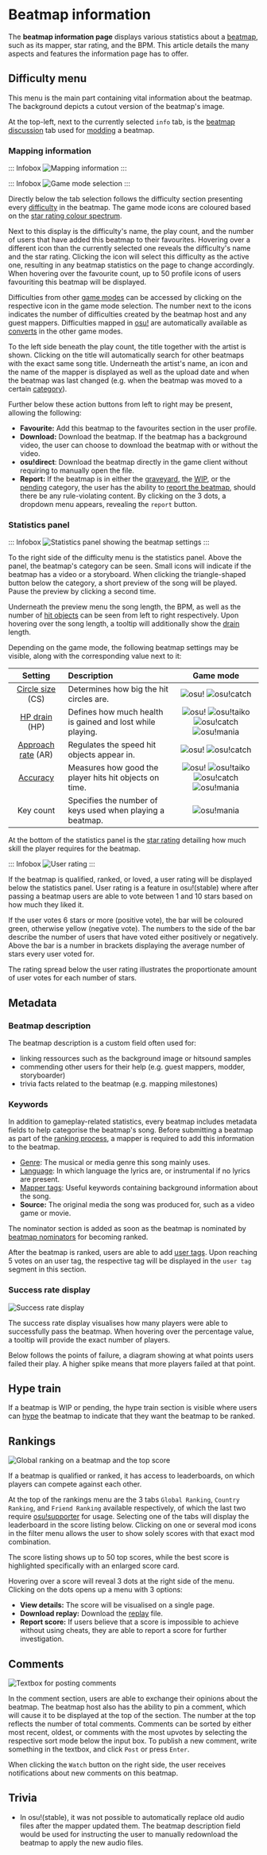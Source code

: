 # Beatmap information

<!--Maps used for screenshots:

https://osu.ppy.sh/beatmapsets/99566#osu/264764
https://osu.ppy.sh/beatmapsets/292301#osu/719594
-->

The **beatmap information page** displays various statistics about a [beatmap](#), such as its mapper, star rating, and the BPM. This article details the many aspects and features the information page has to offer.

## Difficulty menu

This menu is the main part containing vital information about the beatmap. The background depicts a cutout version of the beatmap's image.

At the top-left, next to the currently selected `info` tab, is the [beatmap discussion](#) tab used for [modding](#) a beatmap.

### Mapping information

::: Infobox
![](img/mapping-info.png "Mapping information")
:::

::: Infobox
![](img/game-mode-selection.png "Game mode selection")
:::

Directly below the tab selection follows the difficulty section presenting every [difficulty](#) in the beatmap. The game mode icons are coloured based on the [star rating colour spectrum](/wiki/Beatmap/Difficulty#difficulty-and-star-rating).

Next to this display is the difficulty's name, the play count, and the number of users that have added this beatmap to their favourites. Hovering over a different icon than the currently selected one reveals the difficulty's name and the star rating. Clicking the icon will select this difficulty as the active one, resulting in any beatmap statistics on the page to change accordingly. When hovering over the favourite count, up to 50 profile icons of users favouriting this beatmap will be displayed.

Difficulties from other [game modes](#) can be accessed by clicking on the respective icon in the game mode selection. The number next to the icons indicates the number of difficulties created by the beatmap host and any guest mappers. Difficulties mapped in [osu!](#) are automatically available as [converts](#) in the other game modes.

To the left side beneath the play count, the title together with the artist is shown. Clicking on the title will automatically search for other beatmaps with the exact same song title. Underneath the artist's name, an icon and the name of the mapper is displayed as well as the upload date and when the beatmap was last changed (e.g. when the beatmap was moved to a certain [category](#)).

Further below these action buttons from left to right may be present, allowing the following:

- **Favourite:** Add this beatmap to the favourites section in the user profile.
- **Download:** Download the beatmap. If the beatmap has a background video, the user can choose to download the beatmap with or without the video.
- **osu!direct**: Download the beatmap directly in the game client without requiring to manually open the file.
- **Report:** If the beatmap is in either the [graveyard](#), the [WIP](#), or the [pending](#) category, the user has the ability to [report the beatmap](#), should there be any rule-violating content. By clicking on the 3 dots, a dropdown menu appears, revealing the `report` button.

### Statistics panel

::: Infobox
![](img/statistics-panel.png "Statistics panel showing the beatmap settings")
:::

To the right side of the difficulty menu is the statistics panel. Above the panel, the beatmap's category can be seen. Small icons will indicate if the beatmap has a video or a storyboard<!-- how to add those in here? -->. When clicking the triangle-shaped button below the category, a short preview of the song will be played. Pause the preview by clicking a second time.

Underneath the preview menu the song length, the BPM, as well as the number of [hit objects](#) can be seen from left to right respectively<!-- the hit object display is only correct for the osu! game mode, is it? -->. Upon hovering over the song length, a tooltip will additionally show the [drain](#) length.

Depending on the game mode, the following beatmap settings may be visible, along with the corresponding value next to it:

| Setting | Description | Game mode |
| :-: | :-- | :-: |
| [Circle size](/wiki/Beatmap/Circle_size) (CS) | Determines how big the hit circles are. | ![][osu!] ![][osu!catch] |
| [HP drain](/wiki/Beatmap/HP_drain_rate) (HP) | Defines how much health is gained and lost while playing. | ![][osu!] ![][osu!taiko] ![][osu!catch] ![][osu!mania] |
| [Approach rate](/wiki/Beatmap/Approach_rate) (AR) | Regulates the speed hit objects appear in. | ![][osu!] ![][osu!catch] |
| [Accuracy](/wiki/Gameplay/Accuracy) | Measures how good the player hits hit objects on time. | ![][osu!] ![][osu!taiko] ![][osu!catch] ![][osu!mania] |
| Key count | Specifies the number of keys used when playing a beatmap. | ![][osu!mania] |

<!-- tenexxt, I copied this from you, I hope this is fine ^^' -->

At the bottom of the statistics panel is the [star rating](#) detailing how much skill the player requires for the beatmap.

::: Infobox
![](img/user-rating.png "User rating")
:::

If the beatmap is qualified, ranked, or loved, a user rating will be displayed below the statistics panel. User rating is a feature in osu!(stable) where after passing a beatmap users are able to vote between 1 and 10 stars based on how much they liked it.

If the user votes 6 stars or more (positive vote), the bar will be coloured green, otherwise yellow (negative vote). The numbers to the side of the bar describe the number of users that have voted either positively or negatively. Above the bar is a number in brackets displaying the average number of stars every user voted for.

The rating spread below the user rating illustrates the proportionate amount of user votes for each number of stars.

## Metadata

### Beatmap description

The beatmap description is a custom field often used for:

- linking ressources such as the background image or hitsound samples
- commending other users for their help (e.g. guest mappers, modder, storyboarder)
- trivia facts related to the beatmap (e.g. mapping milestones)

### Keywords

In addition to gameplay-related statistics, every beatmap includes metadata fields to help categorise the beatmap's song. Before submitting a beatmap as part of the [ranking process](#), a mapper is required to add this information to the beatmap.

- [Genre](/wiki/Beatmap/Genre_and_language#list-of-genres): The musical or media genre this song mainly uses.
- [Language](/wiki/Beatmap/Genre_and_language#list-of-languages): In which language the lyrics are, or instrumental if no lyrics are present.
- [Mapper tags](/wiki/Beatmap/Beatmap_tags#mapper-tags): Useful keywords containing background information about the song.
- **Source:** The original media the song was produced for, such as a video game or movie.

The nominator section is added as soon as the beatmap is nominated by [beatmap nominators](#) for becoming ranked.

After the beatmap is ranked, users are able to add [user tags](/wiki/Beatmap/Beatmap_tags#user-tags). Upon reaching 5 votes on an user tag, the respective tag will be displayed in the `user tag` segment in this section.

### Success rate display

![](img/success-rate.png "Success rate display")

The success rate display visualises how many players were able to successfully pass the beatmap. When hovering over the percentage value, a tooltip will provide the exact number of players.

Below follows the points of failure, a diagram showing at what points users failed their play. A higher spike means that more players failed at that point<!-- Do yellow and orange have any meaning? -->.

## Hype train

If a beatmap is WIP or pending, the hype train section is visible where users can [hype](/wiki/Beatmap/Hype) the beatmap to indicate that they want the beatmap to be ranked.

## Rankings

![](img/rankings.png "Global ranking on a beatmap and the top score")

If a beatmap is qualified or ranked, it has access to leaderboards, on which players can compete against each other.

At the top of the rankings menu are the 3 tabs `Global Ranking`, `Country Ranking`, and `Friend Ranking` available respectively, of which the last two require [osu!supporter](/wiki/osu!supporter) for usage. Selecting one of the tabs will display the leaderboard in the score listing below. Clicking on one or several mod icons in the filter menu allows the user to show solely scores with that exact mod combination.

The score listing shows up to 50 top scores, while the best score is highlighted specifically with an enlarged score card<!-- better phrasing? -->.

Hovering over a score will reveal 3 dots at the right side of the menu. Clicking on the dots opens up a menu with 3 options:

- **View details:** The score will be visualised on a single page.
- **Download replay:** Download the [replay](#) file.
- **Report score:** If users believe that a score is impossible to achieve without using cheats, they are able to report a score for further investigation.

## Comments

![](img/comments.png "Textbox for posting comments")

In the comment section, users are able to exchange their opinions about the beatmap. The beatmap host also has the ability to pin a comment, which will cause it to be displayed at the top of the section. The number at the top reflects the number of total comments. Comments can be sorted by either most recent, oldest, or comments with the most upvotes by selecting the respective sort mode below the input box. To publish a new comment, write something in the textbox, and click `Post` or press `Enter`.

When clicking the `Watch` button on the right side, the user receives notifications about new comments on this beatmap.

## Trivia

- In osu!(stable), it was not possible to automatically replace old audio files after the mapper updated them. The beatmap description field would be used for instructing the user to manually redownload the beatmap to apply the new audio files.

[osu!]: /wiki/shared/mode/osu.png "osu!"
[osu!taiko]: /wiki/shared/mode/taiko.png "osu!taiko"
[osu!catch]: /wiki/shared/mode/catch.png "osu!catch"
[osu!mania]: /wiki/shared/mode/mania.png "osu!mania"

